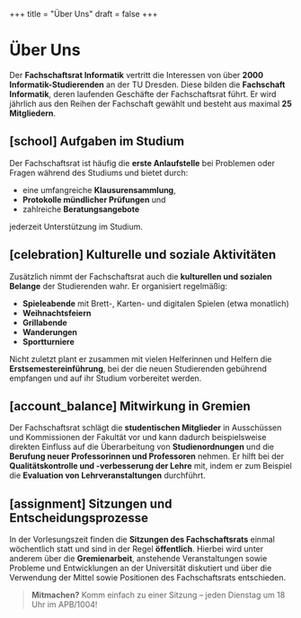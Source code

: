 +++
title = "Über Uns"
draft = false
+++

# Über Uns

Der **Fachschaftsrat Informatik** vertritt die Interessen von über **2000 Informatik-Studierenden** an der TU Dresden. Diese bilden die **Fachschaft Informatik**, deren laufenden Geschäfte der Fachschaftsrat führt. Er wird jährlich aus den Reihen der Fachschaft gewählt und besteht aus maximal **25 Mitgliedern**.

## [school] Aufgaben im Studium

Der Fachschaftsrat ist häufig die **erste Anlaufstelle** bei Problemen oder Fragen während des Studiums und bietet durch:
- eine umfangreiche **Klausurensammlung**,
- **Protokolle mündlicher Prüfungen** und
- zahlreiche **Beratungsangebote**

jederzeit Unterstützung im Studium.

## [celebration] Kulturelle und soziale Aktivitäten

Zusätzlich nimmt der Fachschaftsrat auch die **kulturellen und sozialen Belange** der Studierenden wahr. Er organisiert regelmäßig:
- **Spieleabende** mit Brett-, Karten- und digitalen Spielen (etwa monatlich)
- **Weihnachtsfeiern**
- **Grillabende**
- **Wanderungen**
- **Sportturniere**

Nicht zuletzt plant er zusammen mit vielen Helferinnen und Helfern die **Erstsemestereinführung**, bei der die neuen Studierenden gebührend empfangen und auf ihr Studium vorbereitet werden.

## [account_balance] Mitwirkung in Gremien

Der Fachschaftsrat schlägt die **studentischen Mitglieder** in Ausschüssen und Kommissionen der Fakultät vor und kann dadurch beispielsweise direkten Einfluss auf die Überarbeitung von **Studienordnungen** und die **Berufung neuer Professorinnen und Professoren** nehmen. Er hilft bei der **Qualitätskontrolle und -verbesserung der Lehre** mit, indem er zum Beispiel die **Evaluation von Lehrveranstaltungen** durchführt.

## [assignment] Sitzungen und Entscheidungsprozesse

In der Vorlesungszeit finden die **Sitzungen des Fachschaftsrats** einmal wöchentlich statt und sind in der Regel **öffentlich**. Hierbei wird unter anderem über die **Gremienarbeit**, anstehende Veranstaltungen sowie Probleme und Entwicklungen an der Universität diskutiert und über die Verwendung der Mittel sowie Positionen des Fachschaftsrats entschieden.

> **Mitmachen?** Komm einfach zu einer Sitzung – jeden Dienstag um 18 Uhr im APB/1004!